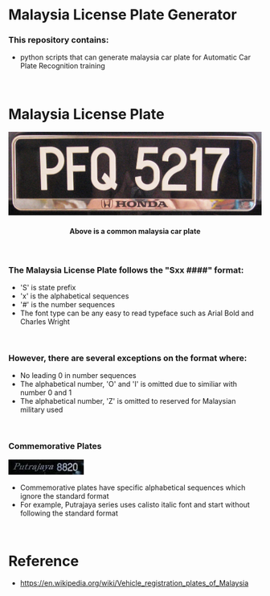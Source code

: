 # Malaysia License Plate Generator
###
### This repository contains:
- python scripts that can generate malaysia car plate for Automatic Car Plate Recognition training 
<br />


###
# Malaysia License Plate
![Malaysia Car Plate](./plate.jpg)
#### <p align='center'>Above is a common malaysia car plate</p>
<br />

### The Malaysia License Plate follows the "Sxx ####" **format**:
- 'S' is state prefix
- 'x' is the alphabetical sequences
- '#' is the number sequences
- The font type can be any easy to read typeface such as Arial Bold and Charles Wright
<br />

### However, there are several **exceptions** on the format where:
- No leading 0 in number sequences
- The alphabetical number, 'O' and 'I' is omitted due to similiar with number 0 and 1
- The alphabetical number, 'Z' is omitted to reserved for Malaysian military used 
<br />

### Commemorative Plates
![Putrajaya Series Car Plate](./putrajaya.jpeg)
- Commemorative plates have specific alphabetical sequences which ignore the standard format
- For example, Putrajaya series uses calisto italic font and start without following the standard format

<br />


# Reference
- https://en.wikipedia.org/wiki/Vehicle_registration_plates_of_Malaysia